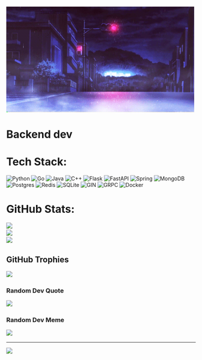 [![Header](https://github.com/CrossChEp/crosschep/blob/main/assets/pfpf.gif)](https://github.com/CrossChEp)



# Backend dev


# Tech Stack:
![Python](https://img.shields.io/badge/python-3670A0?style=for-the-badge&logo=python&logoColor=ffdd54) ![Go](https://img.shields.io/badge/go-%2300ADD8.svg?style=for-the-badge&logo=go&logoColor=white) ![Java](https://img.shields.io/badge/java-%23ED8B00.svg?style=for-the-badge&logo=java&logoColor=white) ![C++](https://img.shields.io/badge/c++-%2300599C.svg?style=for-the-badge&logo=c%2B%2B&logoColor=white) ![Flask](https://img.shields.io/badge/flask-%23000.svg?style=for-the-badge&logo=flask&logoColor=white) ![FastAPI](https://img.shields.io/badge/FastAPI-005571?style=for-the-badge&logo=fastapi) ![Spring](https://img.shields.io/badge/spring-%236DB33F.svg?style=for-the-badge&logo=spring&logoColor=white) ![MongoDB](https://img.shields.io/badge/MongoDB-%234ea94b.svg?style=for-the-badge&logo=mongodb&logoColor=white) ![Postgres](https://img.shields.io/badge/postgres-%23316192.svg?style=for-the-badge&logo=postgresql&logoColor=white) ![Redis](https://img.shields.io/badge/redis-%23DD0031.svg?style=for-the-badge&logo=redis&logoColor=white) ![SQLite](https://img.shields.io/badge/sqlite-%2307405e.svg?style=for-the-badge&logo=sqlite&logoColor=white) ![GIN](https://img.shields.io/badge/gin-%2300599C.svg?style=for-the-badge&logo=gin&logoColor=white) ![GRPC](https://img.shields.io/badge/grpc-%2300599C.svg?style=for-the-badge&logo=grpc&logoColor=white) ![Docker](https://img.shields.io/badge/docker-%2300ADD8.svg?style=for-the-badge&logo=docker&logoColor=white)
# GitHub Stats:
![](https://github-readme-stats.vercel.app/api?username=CrossChEp&theme=jolly&hide_border=false&include_all_commits=true&count_private=true)<br/>
![](https://github-readme-streak-stats.herokuapp.com/?user=CrossChEp&theme=jolly&hide_border=false)<br/>
![](https://github-readme-stats.vercel.app/api/top-langs/?username=CrossChEp&theme=jolly&hide_border=false&include_all_commits=true&count_private=true&layout=compact)

## GitHub Trophies
![](https://github-profile-trophy.vercel.app/?username=CrossChEp&theme=tokyonight&no-frame=false&no-bg=false&margin-w=4)

### Random Dev Quote
![](https://quotes-github-readme.vercel.app/api?type=horizontal&theme=tokyonight)

### Random Dev Meme
<img src="https://rm.up.railway.app/" width="512px"/>

---
[![](https://visitcount.itsvg.in/api?id=CrossChEp&icon=0&color=0)](https://visitcount.itsvg.in)
